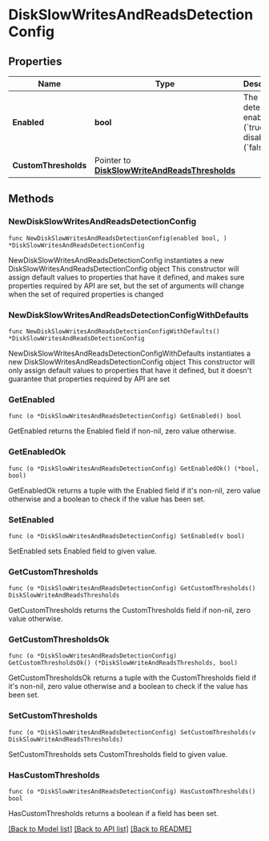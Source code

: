 # DiskSlowWritesAndReadsDetectionConfig

## Properties

Name | Type | Description | Notes
------------ | ------------- | ------------- | -------------
**Enabled** | **bool** | The detection is enabled (&#x60;true&#x60;) or disabled (&#x60;false&#x60;). | 
**CustomThresholds** | Pointer to [**DiskSlowWriteAndReadsThresholds**](DiskSlowWriteAndReadsThresholds.md) |  | [optional] 

## Methods

### NewDiskSlowWritesAndReadsDetectionConfig

`func NewDiskSlowWritesAndReadsDetectionConfig(enabled bool, ) *DiskSlowWritesAndReadsDetectionConfig`

NewDiskSlowWritesAndReadsDetectionConfig instantiates a new DiskSlowWritesAndReadsDetectionConfig object
This constructor will assign default values to properties that have it defined,
and makes sure properties required by API are set, but the set of arguments
will change when the set of required properties is changed

### NewDiskSlowWritesAndReadsDetectionConfigWithDefaults

`func NewDiskSlowWritesAndReadsDetectionConfigWithDefaults() *DiskSlowWritesAndReadsDetectionConfig`

NewDiskSlowWritesAndReadsDetectionConfigWithDefaults instantiates a new DiskSlowWritesAndReadsDetectionConfig object
This constructor will only assign default values to properties that have it defined,
but it doesn't guarantee that properties required by API are set

### GetEnabled

`func (o *DiskSlowWritesAndReadsDetectionConfig) GetEnabled() bool`

GetEnabled returns the Enabled field if non-nil, zero value otherwise.

### GetEnabledOk

`func (o *DiskSlowWritesAndReadsDetectionConfig) GetEnabledOk() (*bool, bool)`

GetEnabledOk returns a tuple with the Enabled field if it's non-nil, zero value otherwise
and a boolean to check if the value has been set.

### SetEnabled

`func (o *DiskSlowWritesAndReadsDetectionConfig) SetEnabled(v bool)`

SetEnabled sets Enabled field to given value.


### GetCustomThresholds

`func (o *DiskSlowWritesAndReadsDetectionConfig) GetCustomThresholds() DiskSlowWriteAndReadsThresholds`

GetCustomThresholds returns the CustomThresholds field if non-nil, zero value otherwise.

### GetCustomThresholdsOk

`func (o *DiskSlowWritesAndReadsDetectionConfig) GetCustomThresholdsOk() (*DiskSlowWriteAndReadsThresholds, bool)`

GetCustomThresholdsOk returns a tuple with the CustomThresholds field if it's non-nil, zero value otherwise
and a boolean to check if the value has been set.

### SetCustomThresholds

`func (o *DiskSlowWritesAndReadsDetectionConfig) SetCustomThresholds(v DiskSlowWriteAndReadsThresholds)`

SetCustomThresholds sets CustomThresholds field to given value.

### HasCustomThresholds

`func (o *DiskSlowWritesAndReadsDetectionConfig) HasCustomThresholds() bool`

HasCustomThresholds returns a boolean if a field has been set.


[[Back to Model list]](../README.md#documentation-for-models) [[Back to API list]](../README.md#documentation-for-api-endpoints) [[Back to README]](../README.md)


